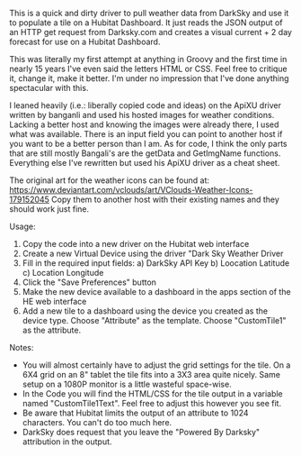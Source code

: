 This is a quick and dirty driver to pull weather data from DarkSky and use it to populate a tile on a Hubitat Dashboard.  It just reads the JSON output of an HTTP get request from Darksky.com and creates a visual current + 2 day forecast for use on a Hubitat Dashboard.

This was literally my first attempt at anything in Groovy and the first time in nearly 15 years I've even said the letters HTML or CSS.  Feel free to critique it, change it, make it better.  I'm under no impression that I've done anything spectacular with this.

I leaned heavily (i.e.: liberally copied code and ideas) on the ApiXU driver written by banganli and used his hosted images for weather conditions.  Lacking a better host and knowing the images were already there, I used what was available.  There is an input field you can point to another host if you want to be a better person than I am.  As for code, I think the only parts that are still mostly Bangali's are the getData and GetImgName functions.  Everything else I've rewritten but used his ApiXU driver as a cheat sheet.

The original art for the weather icons can be found at:  https://www.deviantart.com/vclouds/art/VClouds-Weather-Icons-179152045
Copy them to another host with their existing names and they should work just fine.

Usage:
1)  Copy the code into a new driver on the Hubitat web interface
2)  Create a new Virtual Device using the driver "Dark Sky Weather Driver
3)  Fill in the required input fields:
  a)  DarkSky API Key
  b)  Loocation Latitude
  c)  Location Longitude
4)  Click the "Save Preferences" button
5)  Make the new device available to a dashboard in the apps section of the HE web interface
6)  Add a new tile to a dashboard using the device you created as the device type.  Choose "Attribute" as the template.  Choose "CustomTile1" as the attribute.

Notes:
*  You will almost certainly have to adjust the grid settings for the tile.  On a 6X4 grid on an 8" tablet the tile fits into a 3X3 area quite nicely.  Same setup on a 1080P monitor is a little wasteful space-wise.
*  In the Code you will find the HTML/CSS for the tile output in a variable named "CustomTile1Text".  Feel free to adjust this however you see fit.  
*  Be aware that Hubitat limits the output of an attribute to 1024 characters.  You can't do too much here.
*  DarkSky does request that you leave the "Powered By Darksky" attribution in the output.

